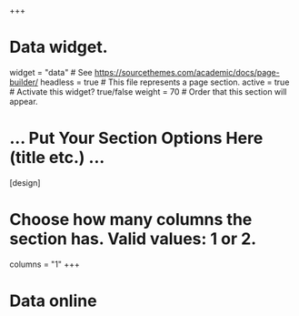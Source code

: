 +++
# Data widget.
widget = "data"  # See https://sourcethemes.com/academic/docs/page-builder/
headless = true  # This file represents a page section.
active = true  # Activate this widget? true/false
weight = 70  # Order that this section will appear.
# ... Put Your Section Options Here (title etc.) ...
[design]
  # Choose how many columns the section has. Valid values: 1 or 2.
  columns = "1"
+++
# Data online
